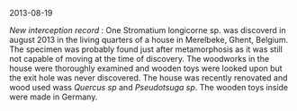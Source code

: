 2013-08-19

*New interception record* : One Stromatium longicorne sp. was discoverd in august 2013 in the living quarters of a house in Merelbeke, Ghent, Belgium. The specimen was probably found just after metamorphosis as it was still not capable of moving at the time of discovery. The woodworks in the house were thoroughly examined and wooden toys were looked upon but the exit hole was never discovered. The house was recently renovated and wood used wass *Quercus sp* and *Pseudotsuga sp*. The wooden toys inside were made in Germany. 
